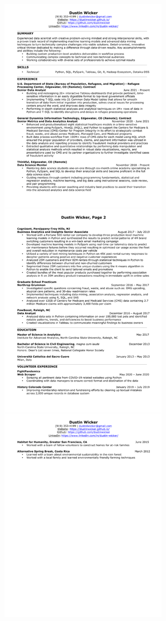 ![Resume Page 1](images/Resume%20-%20Dustin%20Wicker-1.png)
![Resume Page 2](images/Resume%20-%20Dustin%20Wicker-2.png) 
![Resume Page 3](images/Resume%20-%20Dustin%20Wicker-3.png) 
